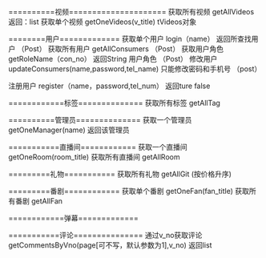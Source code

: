 ==========视频=====================
获取所有视频    getAllVideos              返回：list<TVideos>
获取单个视频    getOneVideos(v_title)            tVideos对象


========用户=============
获取单个用户   login（name）    返回所查找用户         （Post）
获取所有用户   getAllConsumers       			           （Post）
获取用户角色   getRoleName（con_no）   返回String 用户角色       （Post）
修改用户         updateConsumers(name,password,tel_name)   只能修改密码和手机号   （post）

注册用户      register（name，password,tel_num）  返回ture            false


============标签==============
获取所有标签    getAllTag


==========管理员==============
获取一个管理员   getOneManager(name)    返回该管理员

===========直播间============
获取一个直播间   getOneRoom(room_title) 
获取所有直播间   getAllRoom

=========礼物===========
获取所有礼物  getAllGit      (按价格升序)

=========番剧============
获取单个番剧  getOneFan(fan_title)
获取所有番剧  getAllFan

============弹幕=============

===========评论===============
通过v_no获取评论      getCommentsByVno(page[可不写，默认参数为1],v_no)          返回list


